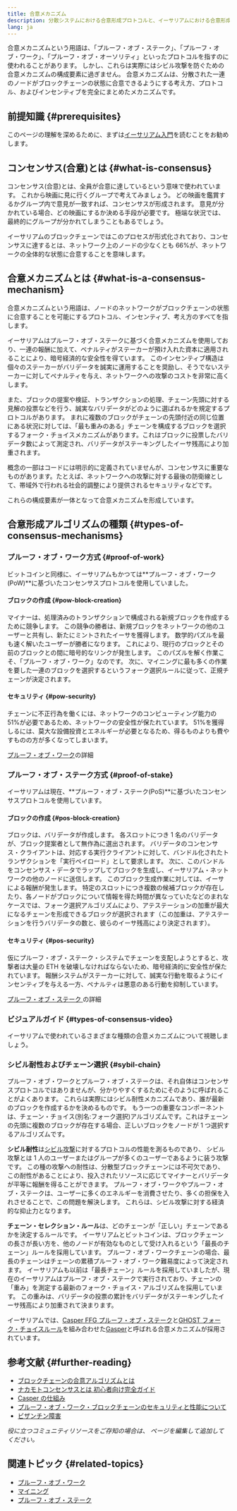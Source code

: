 ```yaml
---
title: 合意メカニズム
description: 分散システムにおける合意形成プロトコルと、イーサリアムにおける合意形成プロトコルの役割についての解説
lang: ja
---
```


合意メカニズムという用語は、「プルーフ・オブ・ステーク」、「プルーフ・オブ・ワーク」、「プルーフ・オブ・オーソリティ」といったプロトコルを指すのに使われることがあります。 しかし、これらは実際にはシビル攻撃を防ぐための合意メカニズムの構成要素に過ぎません。 合意メカニズムは、分散された一連のノードがブロックチェーンの状態に合意できるようにする考え方、プロトコル、およびインセンティブを完全にまとめたメカニズムです。

## 前提知識 \{#prerequisites}

このページの理解を深めるために、まずは[イーサリアム入門](/developers/docs/intro-to-ethereum/)を読むことをお勧めします。

## コンセンサス(合意)とは \{#what-is-consensus}

コンセンサス(合意)とは、全員が合意に達しているという意味で使われています。 これから映画に見に行くグループで考えてみましょう。 どの映画を鑑賞するかグループ内で意見が一致すれば、コンセンサスが形成されます。 意見が分かれている場合、どの映画にするか決める手段が必要です。 極端な状況では、最終的にグループが分かれてしまうこともあるでしょう。

イーサリアムのブロックチェーンではこのプロセスが形式化されており、コンセンサスに達するとは、ネットワーク上のノードの少なくとも 66%が、ネットワークの全体的な状態に合意することを意味します。

## 合意メカニズムとは \{#what-is-a-consensus-mechanism}

合意メカニズムという用語は、ノードのネットワークがブロックチェーンの状態に合意することを可能にするプロトコル、インセンティブ、考え方のすべてを指します。

イーサリアムはプルーフ・オブ・ステークに基づく合意メカニズムを使用しており、一連の報酬に加えて、ペナルティがステーカーが預け入れた資本に適用されることにより、暗号経済的な安全性を得ています。 このインセンティブ構造は個々のステーカーがバリデータを誠実に運用することを奨励し、そうでないステーカーに対してペナルティを与え、ネットワークへの攻撃のコストを非常に高くします。

また、ブロックの提案や検証、トランザクションの処理、チェーン先頭に対する見解の投票などを行う、誠実なバリデータがどのように選ばれるかを規定するプロトコルがあります。 まれに複数のブロックがチェーンの先頭付近の同じ位置にある状況に対しては、「最も重みのある」チェーンを構成するブロックを選択するフォーク・チョイスメカニズムがあります。これはブロックに投票したバリデータ数によって測定され、バリデータがステーキングしたイーサ残高により加重されます。

概念の一部はコードには明示的に定義されていませんが、コンセンサスに重要なものがあります。たとえば、ネットワークへの攻撃に対する最後の防衛線として、帯域外で行われる社会的調整により提供されるセキュリティなどです。

これらの構成要素が一体となって合意メカニズムを形成しています。

## 合意形成アルゴリズムの種類 \{#types-of-consensus-mechanisms}

### プルーフ・オブ・ワーク方式 \{#proof-of-work}

ビットコインと同様に、イーサリアムもかつては**プルーフ・オブ・ワーク(PoW)**に基づいたコンセンサスプロトコルを使用していました。

#### ブロックの作成 \{#pow-block-creation}

マイナーは、処理済みのトランザクションで構成される新規ブロックを作成するために競争します。 この競争の勝者は、新規ブロックをネットワークの他のユーザーと共有し、新たにミントされたイーサを獲得します。 数学的パズルを最も速く解いたユーザーが勝者になります。 これにより、現行のブロックとその前のブロックとの間に暗号的なリンクが発生します。 このパズルを解く作業こそ、「プルーフ・オブ・ワーク」なのです。 次に、マイニングに最も多くの作業を要した一連のブロックを選択するというフォーク選択ルールに従って、正規チェーンが決定されます。

#### セキュリティ \{#pow-security}

チェーンに不正行為を働くには、ネットワークのコンピューティング能力の 51%が必要であるため、ネットワークの安全性が保たれています。 51%を獲得しるには、莫大な設備投資とエネルギーが必要となるため、得るものよりも費やすものの方が多くなってしまいます。

[プルーフ・オブ・ワーク](/developers/docs/consensus-mechanisms/pow/)の詳細

### プルーフ・オブ・ステーク方式 \{#proof-of-stake}

イーサリアムは現在、**プルーフ・オブ・ステーク(PoS)**に基づいたコンセンサスプロトコルを使用しています。

#### ブロックの作成 \{#pos-block-creation}

ブロックは、バリデータが作成します。 各スロットにつき 1 名のバリデータが、ブロック提案者として無作為に選出されます。 バリデータのコンセンサス・クライアントは、対応する実行クライアントに対して、バンドル化されたトランザクションを「実行ペイロード」として要求します。 次に、このバンドルをコンセンサス・データでラップしてブロックを生成し、イーサリアム・ネットワークの他のノードに送信します。 このブロック生成作業に対しては、イーサによる報酬が発生します。 特定のスロットにつき複数の候補ブロックが存在したり、各ノードがブロックについて情報を得た時間が異なっていたなどのまれなケースでは、フォーク選択アルゴリズムにより、アテステーションの加重が最大になるチェーンを形成できるブロックが選択されます（この加重は、アテステーションを行うバリデータの数と、彼らのイーサ残高により決定されます）。

#### セキュリティ \{#pos-security}

仮にプルーフ・オブ・ステーク・システムでチェーンを支配しようとすると、攻撃者は大量の ETH を破壊しなければならないため、暗号経済的に安全性が保たれています。 報酬システムがステーカーに対して、誠実な行動を取るようにインセンティブを与える一方、ペナルティは悪意のある行動を抑制しています。

[プルーフ・オブ・ステーク ](/developers/docs/consensus-mechanisms/pos/)の詳細

### ビジュアルガイド \{#types-of-consensus-video}

イーサリアムで使われているさまざまな種類の合意メカニズムについて視聴しましょう。

<YouTube id="ojxfbN78WFQ" />

### シビル耐性およびチェーン選択 \{#sybil-chain}

プルーフ・オブ・ワークとプルーフ・オブ・ステークは、それ自体はコンセンサスプロトコルではありませんが、分かりやすくするためにそのように呼ばれることがよくあります。 これらは実際にはシビル耐性メカニズムであり、誰が最新のブロックを作成するかを決めるものです。 もう一つの重要なコンポーネントは、チェーン・チョイス(別名:フォーク選択)アルゴリズムです。これはチェーンの先頭に複数のブロックが存在する場合、正しいブロックをノードが 1 つ選択するアルゴリズムです。

**シビル耐性**は[シビル攻撃](https://wikipedia.org/wiki/Sybil_attack)に対するプロトコルの性能を測るものであり、 シビル攻撃とは 1 人のユーザーまたはグループが多くのユーザーであるように装う攻撃です。 この種の攻撃への耐性は、分散型ブロックチェーンには不可欠であり、この耐性があることにより、投入されたリソースに応じてマイナーとバリデータが平等に報酬を得ることができます。 プルーフ・オブ・ワークやプルーフ・オブ・ステークは、ユーザーに多くのエネルギーを消費させたり、多くの担保を入れさせることで、この問題を解決します。 これらは、シビル攻撃に対する経済的な抑止力となります。

**チェーン・セレクション・ルール**は、どのチェーンが「正しい」チェーンであるかを決定するルールです。 イーサリアムとビットコインは、ブロックチェーンの長さが長い方を、他のノードが有効なものとして受け入れるという「最長のチェーン」ルールを採用しています。 プルーフ・オブ・ワークチェーンの場合、最長のチェーンはチェーンの累積プルーフ・オブ・ワーク難易度によって決定されます。 イーサリアムも以前は「最長チェーン」ルールを採用していましたが、現在のイーサリアムはプルーフ・オブ・ステークで実行されており、チェーンの「重み」を測定する最新のフォーク・チョイス・アルゴリズムを採用しています。 この重みは、バリデータの投票の累計をバリデータがステーキングしたイーサ残高により加重されて決まります。

イーサリアムでは、[Casper FFG プルーフ・オブ・ステーク](https://arxiv.org/abs/1710.09437)と[GHOST フォーク・チョイスルール](https://arxiv.org/abs/2003.03052)を組み合わせた[Gasper](/developers/docs/consensus-mechanisms/pos/gasper/)と呼ばれる合意メカニズムが採用されています。

## 参考文献 \{#further-reading}

- [ブロックチェーンの合意アルゴリズムとは](https://academy.binance.com/en/articles/what-is-a-blockchain-consensus-algorithm)
- [ナカモトコンセンサスとは 初心者向け完全ガイド](https://blockonomi.com/nakamoto-consensus/)
- [Casper の仕組み](https://medium.com/unitychain/intro-to-casper-ffg-9ed944d98b2d)
- [プルーフ・オブ・ワーク・ブロックチェーンのセキュリティと性能について](https://eprint.iacr.org/2016/555.pdf)
- [ビザンチン障害](https://en.wikipedia.org/wiki/Byzantine_fault)

_役に立つコミュニティリソースをご存知の場合は、 ページを編集して追加してください。_

## 関連トピック \{#related-topics}

- [プルーフ・オブ・ワーク](/developers/docs/consensus-mechanisms/pow/)
- [マイニング](/developers/docs/consensus-mechanisms/pow/mining/)
- [プルーフ・オブ・ステーク](/developers/docs/consensus-mechanisms/pos/)
